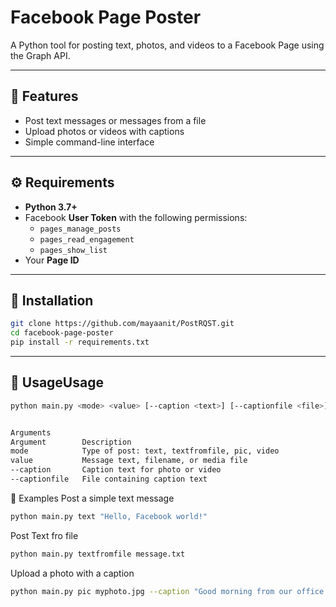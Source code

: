 # Facebook Page Poster

A Python tool for posting text, photos, and videos to a Facebook Page using the Graph API.

---

## 🚀 Features

- Post text messages or messages from a file  
- Upload photos or videos with captions  
- Simple command-line interface  

---

## ⚙️ Requirements

- **Python 3.7+**
- Facebook **User Token** with the following permissions:
  - `pages_manage_posts`
  - `pages_read_engagement`
  - `pages_show_list`
- Your **Page ID**

---

## 🧩 Installation

```bash
git clone https://github.com/mayaanit/PostRQST.git
cd facebook-page-poster
pip install -r requirements.txt
```

---
## 🧠 UsageUsage

```bash
python main.py <mode> <value> [--caption <text>] [--captionfile <file>]


Arguments
Argument	    Description
mode	        Type of post: text, textfromfile, pic, video
value	        Message text, filename, or media file
--caption	    Caption text for photo or video
--captionfile	File containing caption text
```

🧾 Examples
Post a simple text message
```bash
python main.py text "Hello, Facebook world!"
```

Post Text fro file
```bash
python main.py textfromfile message.txt
```

Upload a photo with a caption
```bash
python main.py pic myphoto.jpg --caption "Good morning from our office 🌞"
```

